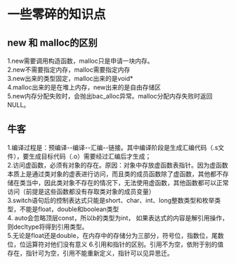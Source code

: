 # 一些零碎的知识点 
## new 和 malloc的区别
1.new需要调用构造函数，malloc只是申请一块内存。<br>
2.new不需要指定内存，malloc需要指定内存<br>
3.new出来的类型固定，malloc出来的是void*<br>
4.malloc出来的是在堆上内存，new出来的是自由存储区<br>
5.new内存分配失败时，会抛出bac_alloc异常。malloc分配内存失败时返回NULL。<br>

## 牛客   
1.编译过程是：预编译--编译--汇编--链接。其中编译阶段是生成汇编代码（.s文件），要生成目标代码（.o）需要经过汇编后才生成；   
2.访问虚函数，必须有对象的存在。原因：对象中存放虚函数表指针。因为虚函数本质上是通过类对象的虚表进行访问，而且类的成员函数除了虚函数，其他都不存储在类当中，因此类对象不存在的情况下，无法使用虚函数，其他函数都可以正常访问（前提是这些函数都没有存取类对象的成员变量）   
3.switch语句后的控制表达式只能是short、char、int、long整数类型和枚举类型，不能是float，double和boolean类型   
4. auto会忽略顶层const，所以b的类型为int， 如果表达式的内容是解引用操作，则decltype将得到引用类型。   
5.无论是float还是double，在内存中的存储分为三部分，符号位，指数位，尾数位，位运算符对他们没有意义
6.引用和指针的区别。引用不为空，依附于别的值存在，指针可为空，引用不能重新定义，指针可以见异思迁。
